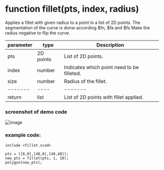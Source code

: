 # function fillet(pts, index, radius)

Applies a fillet with given radius to a point in a list of 2D points.
The segmentation of the curve is donw according $fn, $fa and $fs
Make the radius negative to flip the curve.

|parameter|type|Description|
|-------|----|-------|
|pts|2D points|List of 2D points.|
|index|number|Indicates which point need to be filleted.|
|size|number|Radius of the fillet.|
|-------|----|-------|
|return|list|List of 2D points with fillet applied.

### screenshot of demo code<br>
![image](https://user-images.githubusercontent.com/1192916/135737569-1e169386-b912-43ce-b7ba-ae0826fb9578.png)


### example code:

```
include <fillet.scad>

pts = [[0,0],[40,0],[40,40]];
new_pts = fillet(pts, 1, 10);
polygon(new_pts);
```
